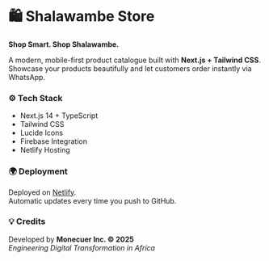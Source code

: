 # 🛍️ Shalawambe Store
**Shop Smart. Shop Shalawambe.**

A modern, mobile-first product catalogue built with **Next.js + Tailwind CSS**.  
Showcase your products beautifully and let customers order instantly via WhatsApp.

### ⚙️ Tech Stack
- Next.js 14 + TypeScript
- Tailwind CSS
- Lucide Icons
- Firebase Integration
- Netlify Hosting

### 🌍 Deployment
Deployed on [Netlify](https://shalawambe-store.netlify.app).  
Automatic updates every time you push to GitHub.

### 💡 Credits
Developed by **Monecuer Inc. © 2025**  
*Engineering Digital Transformation in Africa*
